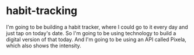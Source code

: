 # habit-tracking

I'm going to be building a habit tracker, where I could go to it every day and just tap on today's date. So I'm going to be using technology to build a digital version of that today. And I'm going to be using an API called Pixela, which also shows the intensity. 
